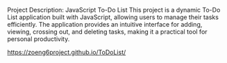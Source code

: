 Project Description: JavaScript To-Do List
This project is a dynamic To-Do List application built with JavaScript, allowing users to manage their tasks efficiently. The application provides an intuitive interface for adding, viewing, crossing out, and deleting tasks, making it a practical tool for personal productivity.

https://zoeng6project.github.io/ToDoList/
